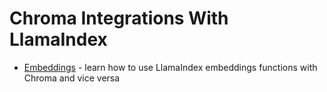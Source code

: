 # Chroma Integrations With LlamaIndex

- [Embeddings](embeddings.md) - learn how to use LlamaIndex embeddings functions with Chroma and vice versa
